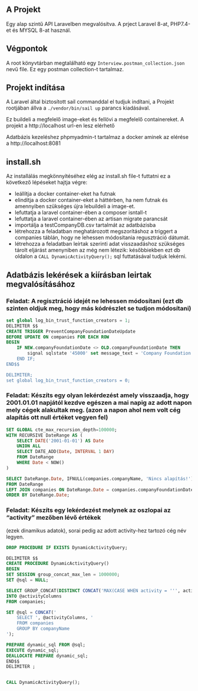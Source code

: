 ## A Projekt
Egy alap szintű API Laravelben megvalósítva. 
A prject Laravel 8-at, PHP7.4-et és MYSQL 8-at használ.

## Végpontok

A root könyvtárban megtalálható egy `Interview.postman_collection.json` nevű file. Ez egy postman collection-t tartalmaz. 

## Projekt indítása
A Laravel által biztosított sail commanddal el tudjuk indítani, a Projekt rootjában állva a `./vendor/bin/sail up` parancs kiadásával.

Ez buildeli a megfelelő image-eket és fellövi a megfelelő containereket.
A projekt a http://localhost url-en lesz elérhető

Adatbázis kezeléshez phpmyadmin-t tartalmaz a docker aminek az elérése a http://localhost:8081

## install.sh

Az installálás megkönnyítéséhez elég az install.sh file-t futtatni ez a következő lépéseket hajtja végre:

- leállítja a docker container-eket ha futnak
- elindítja a docker container-eket a háttérben, ha nem futnak és amennyiben szükséges újra lebuildeli a image-et.
- lefuttatja a laravel container-ében a composer isntall-t
- lefuttatja a laravel container-ében az artisan migrate parancsát
- importálja a testCompanyDB.csv tartalmát az adatbázisba
- létrehozza a feladatban meghatározott megszorításhoz a triggert a companies táblán, hogy ne lehessen módosítania  regusztráció dátumát.
- létrehozza a feladatban leírtak szerinti adat visszaadáshoz szükséges tárolt eljárást amenyniben az még nem létezik: későbbiekben ezt db oldalon a `CALL DynamicActivityQuery();` sql futtatásával tudjuk lekérni.

## Adatbázis lekérések a kiírásban leirtak megvalósításához

### Feladat: A regisztráció idejét ne lehessen módosítani (ezt db szinten oldjuk meg, hogy más kódrészlet se tudjon módosítani)

```sql 
set global log_bin_trust_function_creators = 1;
DELIMITER $$
CREATE TRIGGER PreventCompanyFoundationDateUpdate
BEFORE UPDATE ON companies FOR EACH ROW
BEGIN
    IF NEW.companyFoundationDate <> OLD.companyFoundationDate THEN
        signal sqlstate '45000' set message_text = 'Company Foundation Date Can\'t be modify';
    END IF;
END$$

DELIMITER;
set global log_bin_trust_function_creators = 0;
```

### Feladat: Készíts egy olyan lekérdezést amely visszaadja, hogy 2001.01.01 napjától kezdve egészen a mai napig az adott napon mely cégek alakultak meg. (azon a napon ahol nem volt cég alapítás ott null értéket vegyen fel)

```sql 
SET GLOBAL cte_max_recursion_depth=100000;
WITH RECURSIVE DateRange AS (
    SELECT DATE('2001-01-01') AS Date
    UNION ALL
    SELECT DATE_ADD(Date, INTERVAL 1 DAY)
    FROM DateRange
    WHERE Date < NOW()
)

SELECT DateRange.Date, IFNULL(companies.companyName, 'Nincs alapítás!') AS Company
FROM DateRange
LEFT JOIN companies ON DateRange.Date = companies.companyFoundationDate
ORDER BY DateRange.Date;
```

### Feladat: Készíts egy lekérdezést melynek az oszlopai az “activity” mezőben lévő értékek
(ezek dinamikus adatok), sorai pedig az adott activity-hez tartozó cég név legyen.

```sql 
DROP PROCEDURE IF EXISTS DynamicActivityQuery;

DELIMITER $$
CREATE PROCEDURE DynamicActivityQuery()
BEGIN
SET SESSION group_concat_max_len = 1000000;
SET @sql = NULL;

SELECT GROUP_CONCAT(DISTINCT CONCAT('MAX(CASE WHEN activity = ''', activity, ''' THEN companyName END) AS `', activity, '`'))
INTO @activityColumns
FROM companies;

SET @sql = CONCAT('
    SELECT ', @activityColumns, '
    FROM companies
    GROUP BY companyName
');

PREPARE dynamic_sql FROM @sql;
EXECUTE dynamic_sql;
DEALLOCATE PREPARE dynamic_sql;
END$$
DELIMITER ;


CALL DynamicActivityQuery();
```

